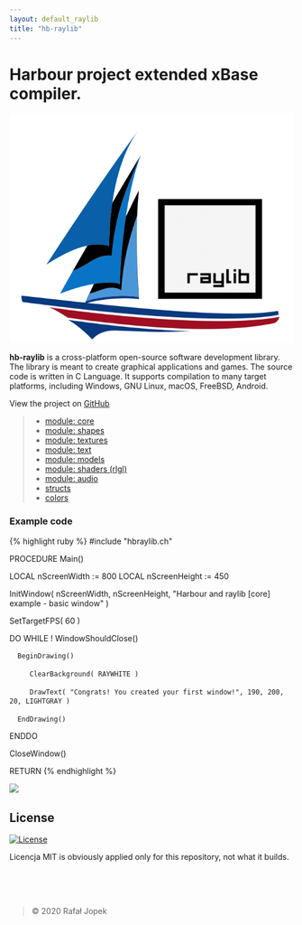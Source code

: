```yaml
---
layout: default_raylib
title: "hb-raylib"
---
```


# **Harbour project extended xBase compiler.**

![Logo](assets/img/harbour_raylib.svg)

**hb-raylib** is a cross-platform open-source software development library. The library is meant to create graphical applications and games. The source code is written in C Language. It supports compilation to many target platforms, including Windows, GNU Linux, macOS, FreeBSD, Android.

View the project on [GitHub](https://github.com/rjopek/hb-raylib)

> - [module: core](core.html "module: core")
> - [module: shapes](shapes.md "module: shapes")
> - [module: textures](textures "module: textures")
> - [module: text](text "module: text")
> - [module: models](models "module: models")
> - [module: shaders (rlgl)](shaders_rlgl "module: shaders (rlgl)")
> - [module: audio](audio "module: audio")
> - [structs](structs "structs")
> - [colors](colors "colors")

### Example code

{% highlight ruby %}
#include "hbraylib.ch"

PROCEDURE Main()

   LOCAL nScreenWidth := 800
   LOCAL nScreenHeight := 450

   InitWindow( nScreenWidth, nScreenHeight, "Harbour and raylib [core] example - basic window" )

   SetTargetFPS( 60 )

   DO WHILE ! WindowShouldClose()

      BeginDrawing()

         ClearBackground( RAYWHITE )

         DrawText( "Congrats! You created your first window!", 190, 200, 20, LIGHTGRAY )

      EndDrawing()

   ENDDO

   CloseWindow()

   RETURN
{% endhighlight %}

![](docs/assets/img/core_basic_window.png)

## License

[![License](http://img.shields.io/:license-mit-blue.svg?style=flat-square)](.git/LICENSE)

Licencja MIT is obviously applied only for this repository, not what it builds.

<br>
<br>
<br>

> &copy; 2020 Rafał Jopek
